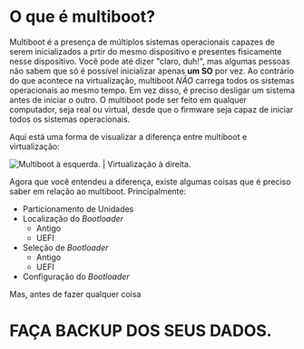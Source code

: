 # O que é multiboot?

Multiboot é a presença de múltiplos sistemas operacionais capazes de serem inicializados a prtir do mesmo dispositivo e presentes fisicamente nesse dispositivo. Você pode até dizer "claro, duh!", mas algumas pessoas não sabem que só é possível inicializar apenas **um SO** por vez. Ao contrário do que acontece na virtualização, multiboot *NÃO* carrega todos os sistemas operacionais ao mesmo tempo. Em vez disso, é preciso desligar um sistema antes de iniciar o outro. O multiboot pode ser feito em qualquer computador, seja real ou virtual, desde que o firmware seja capaz de iniciar todos os sistemas operacionais.

Aqui está uma forma de visualizar a diferença entre multiboot e virtualização:

![Multiboot à esquerda.  |  Virtualização à direita.](../images/mbvm.png)

Agora que você entendeu a diferença, existe algumas coisas que é preciso saber em relação ao multiboot. Principalmente:

- Particionamento de Unidades
- Localização do *Bootloader*
  - Antigo
  - UEFI
- Seleção de *Bootloader*
  - Antigo
  - UEFI
- Configuração do *Bootloader*

Mas, antes de fazer qualquer coisa

# FAÇA BACKUP DOS SEUS DADOS.
